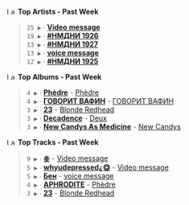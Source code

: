 <!--START_LASTFM_ARTISTS:{"period": "7day", "rows": 5}-->
<a href="https://last.fm" target="_blank"><img src="https://user-images.githubusercontent.com/17434202/215290617-e793598d-d7c9-428f-9975-156db1ba89cc.svg" alt="Last.fm Logo" width="18" height="13"/></a> **Top Artists - Past Week**

> `25 ▶️` ∙ **[Video message](https://www.last.fm/music/Video+message)**<br/>
> `19 ▶️` ∙ **[#НМДНИ 1926](https://www.last.fm/music/%23%D0%9D%D0%9C%D0%94%D0%9D%D0%98+1926)**<br/>
> `13 ▶️` ∙ **[#НМДНИ 1927](https://www.last.fm/music/%23%D0%9D%D0%9C%D0%94%D0%9D%D0%98+1927)**<br/>
> `13 ▶️` ∙ **[voice message](https://www.last.fm/music/voice+message)**<br/>
> `12 ▶️` ∙ **[#НМДНИ 1925](https://www.last.fm/music/%23%D0%9D%D0%9C%D0%94%D0%9D%D0%98+1925)**<br/>
<!--END_LASTFM_ARTISTS-->

<!--START_LASTFM_ALBUMS:{"period": "7day", "rows": 5}-->
<a href="https://last.fm" target="_blank"><img src="https://user-images.githubusercontent.com/17434202/215290617-e793598d-d7c9-428f-9975-156db1ba89cc.svg" alt="Last.fm Logo" width="18" height="13"/></a> **Top Albums - Past Week**

> `4 ▶️` ∙ **[Phèdre](https://www.last.fm/music/Ph%C3%A8dre/Ph%C3%A8dre)** - [Phèdre](https://www.last.fm/music/Ph%C3%A8dre)<br/>
> `4 ▶️` ∙ **[ГОВОРИТ ВАФИН](https://www.last.fm/music/%D0%93%D0%9E%D0%92%D0%9E%D0%A0%D0%98%D0%A2+%D0%92%D0%90%D0%A4%D0%98%D0%9D/%D0%93%D0%9E%D0%92%D0%9E%D0%A0%D0%98%D0%A2+%D0%92%D0%90%D0%A4%D0%98%D0%9D)** - [ГОВОРИТ ВАФИН](https://www.last.fm/music/%D0%93%D0%9E%D0%92%D0%9E%D0%A0%D0%98%D0%A2+%D0%92%D0%90%D0%A4%D0%98%D0%9D)<br/>
> `3 ▶️` ∙ **[23](https://www.last.fm/music/Blonde+Redhead/23)** - [Blonde Redhead](https://www.last.fm/music/Blonde+Redhead)<br/>
> `3 ▶️` ∙ **[Decadence](https://www.last.fm/music/Deux/Decadence)** - [Deux](https://www.last.fm/music/Deux)<br/>
> `3 ▶️` ∙ **[New Candys As Medicine](https://www.last.fm/music/New+Candys/New+Candys+As+Medicine)** - [New Candys](https://www.last.fm/music/New+Candys)<br/>
<!--END_LASTFM_ALBUMS-->

<!--START_LASTFM_TRACKS:{"period": "7day", "rows": 5}-->
<a href="https://last.fm" target="_blank"><img src="https://user-images.githubusercontent.com/17434202/215290617-e793598d-d7c9-428f-9975-156db1ba89cc.svg" alt="Last.fm Logo" width="18" height="13"/></a> **Top Tracks - Past Week**

> `9 ▶️` ∙ **[ꙮ](https://www.last.fm/music/Video+message/_/%EA%99%AE)** - [Video message](https://www.last.fm/music/Video+message)<br/>
> `5 ▶️` ∙ **[whyudepressed¿😋](https://www.last.fm/music/Video+message/_/whyudepressed%C2%BF%F0%9F%98%8B)** - [Video message](https://www.last.fm/music/Video+message)<br/>
> `5 ▶️` ∙ **[Бен](https://www.last.fm/music/voice+message/_/%D0%91%D0%B5%D0%BD)** - [voice message](https://www.last.fm/music/voice+message)<br/>
> `4 ▶️` ∙ **[APHRODITE](https://www.last.fm/music/Ph%C3%A8dre/_/APHRODITE)** - [Phèdre](https://www.last.fm/music/Ph%C3%A8dre)<br/>
> `3 ▶️` ∙ **[23](https://www.last.fm/music/Blonde+Redhead/_/23)** - [Blonde Redhead](https://www.last.fm/music/Blonde+Redhead)<br/>
<!--END_LASTFM_TRACKS-->